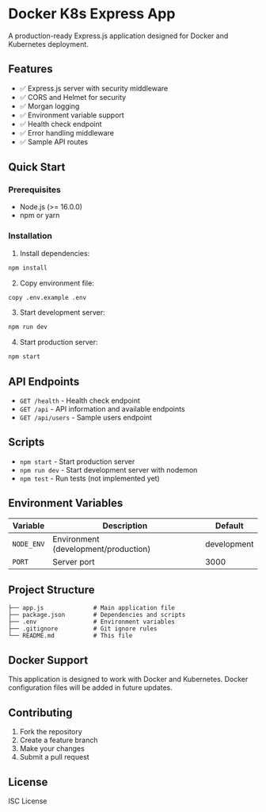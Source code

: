 # Docker K8s Express App

A production-ready Express.js application designed for Docker and Kubernetes deployment.

## Features

- ✅ Express.js server with security middleware
- ✅ CORS and Helmet for security
- ✅ Morgan logging
- ✅ Environment variable support
- ✅ Health check endpoint
- ✅ Error handling middleware
- ✅ Sample API routes

## Quick Start

### Prerequisites

- Node.js (>= 16.0.0)
- npm or yarn

### Installation

1. Install dependencies:
```bash
npm install
```

2. Copy environment file:
```bash
copy .env.example .env
```

3. Start development server:
```bash
npm run dev
```

4. Start production server:
```bash
npm start
```

## API Endpoints

- `GET /health` - Health check endpoint
- `GET /api` - API information and available endpoints
- `GET /api/users` - Sample users endpoint

## Scripts

- `npm start` - Start production server
- `npm run dev` - Start development server with nodemon
- `npm test` - Run tests (not implemented yet)

## Environment Variables

| Variable | Description | Default |
|----------|-------------|---------|
| `NODE_ENV` | Environment (development/production) | development |
| `PORT` | Server port | 3000 |

## Project Structure

```
├── app.js              # Main application file
├── package.json        # Dependencies and scripts
├── .env                # Environment variables
├── .gitignore          # Git ignore rules
└── README.md           # This file
```

## Docker Support

This application is designed to work with Docker and Kubernetes. Docker configuration files will be added in future updates.

## Contributing

1. Fork the repository
2. Create a feature branch
3. Make your changes
4. Submit a pull request

## License

ISC License